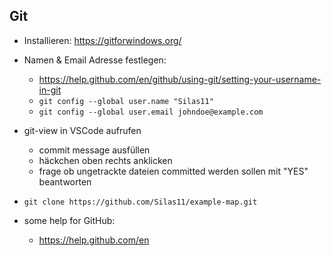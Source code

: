 ## Git

- Installieren: https://gitforwindows.org/
- Namen & Email Adresse festlegen:
    - https://help.github.com/en/github/using-git/setting-your-username-in-git
    - `git config --global user.name "Silas11"`
    - `git config --global user.email johndoe@example.com`
- git-view in VSCode aufrufen
    - commit message ausfüllen
    - häckchen oben rechts anklicken
    - frage ob ungetrackte dateien committed werden sollen mit "YES" beantworten
- `git clone https://github.com/Silas11/example-map.git`

- some help for GitHub:
    - https://help.github.com/en